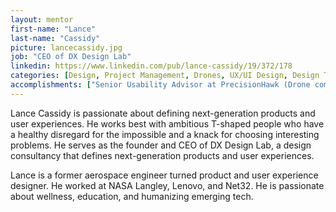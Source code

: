```yaml
---
layout: mentor
first-name: "Lance"
last-name: "Cassidy"
picture: lancecassidy.jpg
job: "CEO of DX Design Lab"
linkedin: https://www.linkedin.com/pub/lance-cassidy/19/372/178
categories: [Design, Project Management, Drones, UX/UI Design, Design Thinking, Rapid Prototyping]
accomplishments: ["Senior Usability Advisor at PrecisionHawk (Drone company)","Former UX Designer at Lenovo","Expert in Product Design"]
---
```

Lance Cassidy is passionate about defining next-generation products and user experiences. He works best with ambitious T-shaped people who have a healthy disregard for the impossible and a knack for choosing interesting problems. He serves as the founder and CEO of DX Design Lab, a design consultancy that defines next-generation products and user experiences. 

Lance is a former aerospace engineer turned product and user experience designer. He worked at NASA Langley, Lenovo, and Net32. He is passionate about wellness, education, and humanizing emerging tech.
